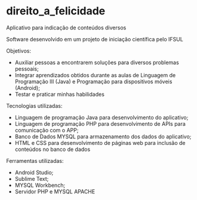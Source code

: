 # direito_a_felicidade
Aplicativo para indicação de conteúdos diversos

Software desenvolvido em um projeto de iniciação científica pelo IFSUL

Objetivos:
- Auxiliar pessoas a encontrarem soluções para diversos problemas pessoais;
- Integrar aprendizados obtidos durante as aulas de Linguagem de Programação III (Java) e Programação para dispositivos móveis (Android);
- Testar e praticar minhas habilidades

Tecnologias utilizadas:
- Linguagem de programação Java para desenvolvimento do aplicativo;
- Linguagem de programação PHP para desenvolvimento de APIs para comunicação com o APP;
- Banco de Dados MYSQL para armazenamento dos dados do aplicativo;
- HTML e CSS para desenvolvimento de páginas web para inclusão de conteúdos no banco de dados

Ferramentas utilizadas:
- Android Studio;
- Sublime Text;
- MYSQL Workbench;
- Servidor PHP e MYSQL APACHE

